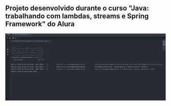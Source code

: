 ## Projeto desenvolvido durante o curso "Java: trabalhando com lambdas, streams e Spring Framework" do Alura

![demonstracao.gif](img%2Fdemonstracao.gif)
